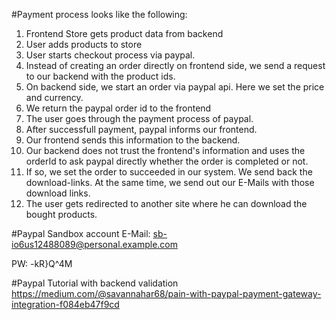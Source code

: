#Payment process looks like the following:
1. Frontend Store gets product data from backend
2. User adds products to store
3. User starts checkout process via paypal.
4. Instead of creating an order directly on frontend side, we send a request to our backend with the product ids.
5. On backend side, we start an order via paypal api. Here we set the price and currency.
6. We return the paypal order id to the frontend
7. The user goes through the payment process of paypal.
8. After successfull payment, paypal informs our frontend.
9. Our frontend sends this information to the backend.
10. Our backend does not trust the frontend's information and uses the orderId to ask paypal directly whether the order is completed or not.
11. If so, we set the order to succeeded in our system. We send back the download-links. At the same time, we send out our E-Mails with those download links.
12. The user gets redirected to another site where he can download the bought products.

#Paypal Sandbox account
E-Mail: sb-io6us12488089@personal.example.com 

PW: -kR}Q^4M


#Paypal Tutorial with backend validation
https://medium.com/@savannahar68/pain-with-paypal-payment-gateway-integration-f084eb47f9cd 


